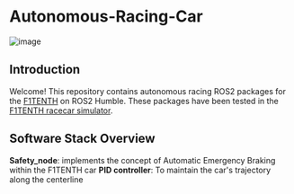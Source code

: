 # Autonomous-Racing-Car

![image](https://github.com/kiiwii22/Autonomous-Racing-Car/assets/76494996/ce25e93c-2351-4a08-ac00-5c7161ee1d75)

## Introduction
Welcome! This repository contains autonomous racing ROS2 packages for the [F1TENTH](https://f1tenth.org/) on ROS2 Humble. These packages have been tested in the [F1TENTH racecar simulator](https://github.com/f1tenth/f1tenth_gym_ros).

## Software Stack Overview

**Safety_node**: implements the concept of Automatic Emergency Braking within the F1TENTH car
**PID controller**: To maintain the car's trajectory along the centerline 
